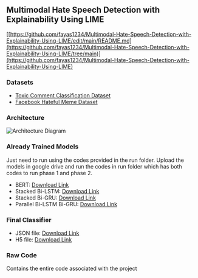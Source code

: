 ## Multimodal Hate Speech Detection with Explainability Using LIME

[[https://github.com/fayas1234/Multimodal-Hate-Speech-Detection-with-Explainability-Using-LIME/edit/main/README.md](https://github.com/fayas1234/Multimodal-Hate-Speech-Detection-with-Explainability-Using-LIME/tree/main)](https://github.com/fayas1234/Multimodal-Hate-Speech-Detection-with-Explainability-Using-LIME)

### Datasets

- [Toxic Comment Classification Dataset](https://www.kaggle.com/c/jigsaw-toxic-comment-classification-challenge)
- [Facebook Hateful Meme Dataset](https://www.kaggle.com/datasets/parthplc/facebook-hateful-meme-dataset/data)

### Architecture

![Architecture Diagram](https://github.com/fayas1234/Multimodal-Hate-Speech-Detection-with-Explainability-Using-LIME/assets/94542226/22725318-29c5-471e-8623-4b43845ec80f)

### Already Trained Models

Just need to run using the codes provided in the run folder.
Upload the models in google drive and run the codes in run folder which has both codes to run phase 1 and phase 2.

- BERT: [Download Link](https://drive.google.com/file/d/1-JTPa_-WnCnfgXxr1p7CDFyA0rTNFQjU/view?usp=drive_link)
- Stacked Bi-LSTM: [Download Link](https://drive.google.com/file/d/10ZqFrqRwcGinMpFONgr1A_QrScNshElu/view?usp=sharing)
- Stacked Bi-GRU: [Download Link](https://drive.google.com/file/d/1-5cLQ2lVHf4fbGnOH3MBaRJKOQmqSzSt/view?usp=sharing)
- Parallel Bi-LSTM Bi-GRU: [Download Link](https://drive.google.com/file/d/1-95NHa7Io2paTKER1p4VGnC8TBZvwbOp/view?usp=sharing)

### Final Classifier

- JSON file: [Download Link](https://drive.google.com/file/d/1aDVJUmLFSMi6N_Pvtu7rhzK8dO8l9Gb-/view?usp=sharing)
- H5 file: [Download Link](https://drive.google.com/file/d/1qH1pJKcoCDHKhGPpP0vdGgztwdznto6U/view?usp=sharing)


### Raw Code
Contains the entire code associated with the project
